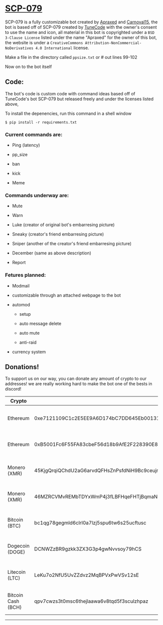 # [SCP-079](https://discord.gg/xDJQR58vgf)

SCP-079 is a fully customizable bot created by [Apraxed](https://github.com/Apraxed) and [Carnoval15](https://github.com/Carnoval15), the bot is based off of SCP-079 created by [TuneCode](https://discord.gg/gQxnsdqScw) with the owner's consent to use the name and icon, all material in this bot is copyrighted under a `BSD 3-Clause License` listed under the name "Apraxed" for the owner of this bot, the website is under a `CreativeCommons Attribution-NonCommercial-NoDerivatives 4.0 International` license.

Make a file in the directory called `ppsize.txt` or # out lines 99-102

Now on to the bot itself

## Code:
The bot's code is custom code with command ideas based off of TuneCode's bot SCP-079 but released freely and under the licenses listed above,

To install the depenencies, run this command in a shell window

`$ pip install -r requirements.txt`
     
### Current commands are:

- Ping (latency)

- pp_size

- ban

- kick

- Meme

### Commands underway are:

- Mute

- Warn

- Luke (creator of original bot's embarresing picture)

- Sneaky (creator's friend embarresing picture)

- Sniper (another of the creator's friend embarresing picture)

- December (same as above description)

- Report

### Fetures planned:

- Modmail

- customizable through an attached webpage to the bot

- automod

    - setup

    - auto message delete

    - auto mute
    
    - anti-raid

- currency system


## Donations!
To support us on our way, you can donate any amount of crypto to our addresses! we are really working hard to make the bot one of the bests in discord!

| Crypto            | Adress      | receiver    |
| ------------------| ----------- | ----------- |
| Ethereum          | 0xe7121109C1c2E5EE9A6D174bC7DD645Eb0013144      | Apraxed (Lead developer, Owner) |
| Ethereum          | 0xB5001Fc6F55FA83cbeF56d18b9AfE2F228390E84       | Carnoval (Developer, Co-Owner)  |
| Monero (XMR)      | 45KjgQrqiQChdU2aG6arvdQFHsZnPsfdNiH9Bc9ceujm7ikoHHrGFdtbjpZp6DurroYp3fGfFVpnATEcyrLiByoSDdJqkar       | Apraxed (Lead developer, Owner) |
| Monero (XMR)      | 46MZRCVMvREMbTDYxWmP4j3fLBFHqeFHTjBqmaNq1KGQ46cWoFta6W21VGA7Th2KoTgAkdbMexeQFPLggCr9bJ9o6dNrrKU       | Carnoval (Developer, Co-Owner) |
| Bitcoin (BTC)     | bc1qg78gegmld6clrl0a7lzj5spu6tw6s25ucftusc      | Apraxed (Lead Developer, Owner) |
| Dogecoin (DOGE)   | DCNWZzBR9gzkk3ZX3G3p4gwNvvsoy79hCS            | Apraxed (Lead Developer, Owner) |
| Litecoin (LTC)    | LeKu7o2NfU5UvZZdvz2MqBPVxPwVSv12sE            | Apraxed (Lead Developer, Owner) |
| Bitcoin Cash (BCH)| qpv7cwzs3t0msc6thejlaawa6v8tqd5f3sculzhpaz | Apraxed (Lead Developer, Owner) |
----------------------------------------------------------------------------------------------------------------------------------------------------------
